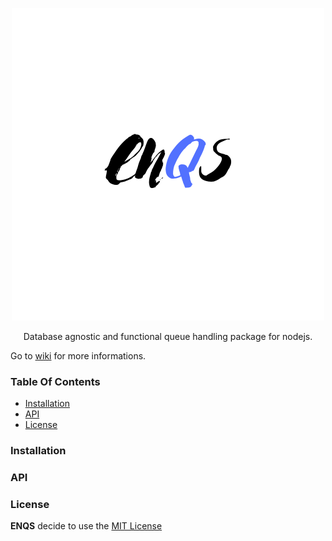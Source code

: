 <p align="center">
    <img alt="Database agnostic and functional queue handling package for nodejs" src="ENQS.png"></img>
</p>

<p align="center">
    Database agnostic and functional queue handling package for nodejs.
</p>

Go to [wiki](https://github.com/fnhusky/enqs/wiki) for more informations.

### Table Of Contents

- [Installation](#installation)
- [API](#api)
- [License](#license)

### Installation

### API

### License

**ENQS** decide to use the [MIT License](./LICENSE)
